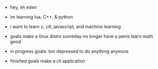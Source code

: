 - hey, im eden
- im learning lua, C++, & python

- i want to learn c, c#, javascript, and machine learning

- goals
  make a linux distro someday
  no longer have a penis
  learn math good

- in progress goals:
    too depressed to do anything anymore

- finished goals
     make a cli application
